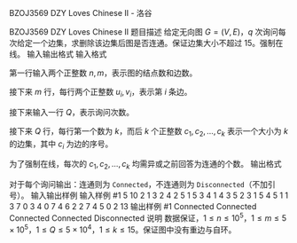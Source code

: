 



BZOJ3569 DZY Loves Chinese II - 洛谷














BZOJ3569 DZY Loves Chinese II
题目描述
给定无向图 $G = (V, E)$，$q$ 次询问每次给定一个边集，求删除该边集后图是否连通。保证边集大小不超过 $15$。强制在线。
输入输出格式
输入格式

第一行输入两个正整数 $n,m$，表示图的结点数和边数。

接下来 $m$ 行，每行两个正整数 $u_i,v_i$，表示第 $i$ 条边。

接下来输入一行 $Q$，表示询问次数。

接下来 $Q$ 行，每行第一个数为 $k$，而后 $k$ 个正整数 $c_1,c_2,\dots,c_k$ 表示一个大小为 $k$ 的边集，其中 $c_i$ 为边的序号。

为了强制在线，每次的 $c_1,c_2,\dots,c_k$ 均需异或之前回答为连通的个数。
输出格式

对于每个询问输出：连通则为 `Connected`，不连通则为 `Disconnected`（不加引号）。
输入输出样例
输入样例 #1
5 10
2 1
3 2
4 2
5 1
5 3
4 1
4 3
5 2
3 1
5 4
5
1 1
3 7 0 3
4 0 7 4 6
2 2 7
4 5 0 2 13
输出样例 #1
Connected
Connected
Connected
Connected
Disconnected
说明
数据保证，$1\leq n\leq 10^5$，$1\leq m\leq 5\times 10^5$，$1\leq Q\leq 5\times 10^4$，$1\leq k\leq 15$。保证图中没有重边与自环。






